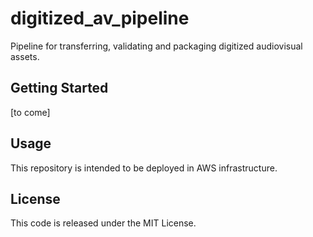 # digitized_av_pipeline
Pipeline for transferring, validating and packaging digitized audiovisual assets.

## Getting Started

[to come]

## Usage

This repository is intended to be deployed in AWS infrastructure.

## License

This code is released under the MIT License.